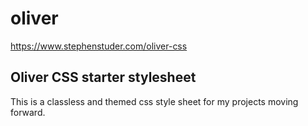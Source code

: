 # oliver

https://www.stephenstuder.com/oliver-css

## Oliver CSS starter stylesheet

This is a classless and themed css style sheet for my projects moving forward.
